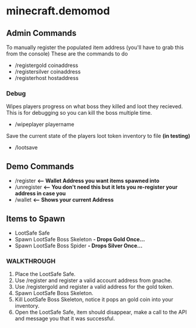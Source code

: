 # minecraft.demomod

## Admin Commands

To manually register the populated item address (you'll have to grab this from the console)
These are the commands to do 

* /registergold coinaddress
* /registersilver coinaddress
* /registerhost hostaddress
  
### Debug  

Wipes players progress on what boss they killed and loot they recieved. This is for debugging so you can kill the boss multiple time.  
  
* /wipeplayer playername

Save the current state of the players loot token inventory to file **(in testing)**

* /lootsave 

## Demo Commands

* /register <playerwallet> **<-- Wallet Address you want items spawned into**
* /unregister **<-- You don't need this but it lets you re-register your address in case you**
* /wallet **<-- Shows your current Address**

## Items to Spawn

* LootSafe Safe <Looks like an enderchest>
* Spawn LootSafe Boss Skeleton **- Drops Gold Once...** 
* Spawn LootSafe Boss Spider **- Drops Silver Once...**

### WALKTHROUGH

1. Place the LootSafe Safe.
2. Use /register and register a valid account address from gnache.
3. Use /registergold and register a valid address for the gold token. 
3. Spawn LootSafe Boss Skeleton.
4. Kill LootSafe Boss Skeleton, notice it pops an gold coin into your inventory.
5. Open the LootSafe Safe, item should disappear, make a call to the API and message you that it was successful.

